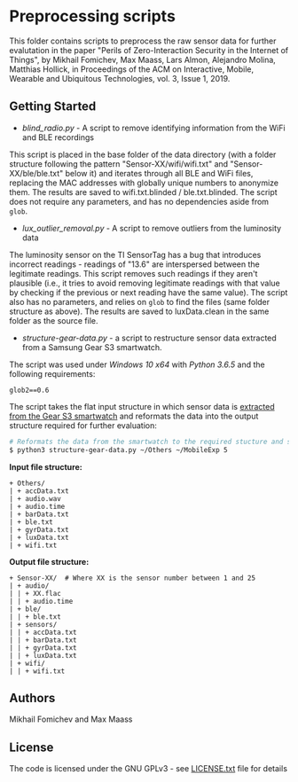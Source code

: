 # Preprocessing scripts

This folder contains scripts to preprocess the raw sensor data for further evalutation in the paper "Perils of Zero-Interaction Security in the Internet of Things", by Mikhail Fomichev, Max Maass, Lars Almon, Alejandro Molina, Matthias Hollick, in Proceedings of the ACM on Interactive, Mobile, Wearable and Ubiquitous Technologies, vol. 3, Issue 1, 2019. 

## Getting Started

* *blind_radio.py* - A script to remove identifying information from the WiFi and BLE recordings

This script is placed in the base folder of the data directory (with a folder structure following the pattern "Sensor-XX/wifi/wifi.txt" and "Sensor-XX/ble/ble.txt" below it) and iterates through all BLE and WiFi files, replacing the MAC addresses with globally unique numbers to anonymize them. The results are saved to wifi.txt.blinded / ble.txt.blinded. The script does not require any parameters, and has no dependencies aside from `glob`.

* *lux_outlier_removal.py* - A script to remove outliers from the luminosity data

The luminosity sensor on the TI SensorTag has a bug that introduces incorrect readings - readings of "13.6" are interspersed between the legitimate readings. This script removes such readings if they aren't plausible (i.e., it tries to avoid removing legitimate readings with that value by checking if the previous or next reading have the same value). The script also has no parameters, and relies on `glob` to find the files (same folder structure as above). The results are saved to luxData.clean in the same folder as the source file.

* *structure-gear-data.py* - a script to restructure sensor data extracted from a Samsung Gear S3 smartwatch. 

The script was used under *Windows 10 x64* with *Python 3.6.5* and the following requirements:

```
glob2==0.6
```

The script takes the flat input structure in which sensor data is [extracted from the Gear S3 smartwatch](https://github.com/seemoo-lab/seemoo-wearable-sensing) and reformats the data into the output structure required for further evaluation:
```bash
# Reformats the data from the smartwatch to the required stucture and stores it in ~/MobileExp/Sensor-05/
$ python3 structure-gear-data.py ~/Others ~/MobileExp 5
```

**Input file structure:**
```
+ Others/ 
| + accData.txt
| + audio.wav
| + audio.time
| + barData.txt
| + ble.txt
| + gyrData.txt
| + luxData.txt
| + wifi.txt
```

**Output file structure:**
```
+ Sensor-XX/  # Where XX is the sensor number between 1 and 25
| + audio/
| | + XX.flac
| | + audio.time
| + ble/
| | + ble.txt
| + sensors/
| | + accData.txt
| | + barData.txt
| | + gyrData.txt
| | + luxData.txt
| + wifi/
| | + wifi.txt
```

## Authors

Mikhail Fomichev and Max Maass


## License

The code is licensed under the GNU GPLv3 - see [LICENSE.txt](https://dev.seemoo.tu-darmstadt.de/zia/evaluation-public/blob/master/LICENSE.txt) file for details
